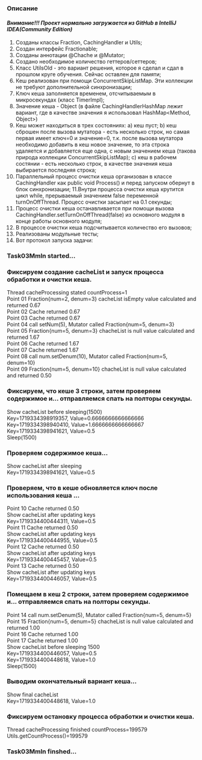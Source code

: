 ### Описание

#### _Внимание!!! Проект нормально загружается из GitHub в IntelliJ IDEA(Community Edition)_

1.  Созданы классы Fraction, CachingHandler и Utils;
2.  Создан интерфейс Fractionable;
3.  Созданы аннотации @Chache и @Mutator;
4.  Создано необходимое количество геттеров/сеттеров;
5.  Класс UtilsOld - это вариант решения, которое я сделал и сдал в прошлом круге обучения. Сейчас оставлен для памяти;
6.  Кеш реализован при помощи ConcurrentSkipListMap. Эти коллекции не требуют дополнительной синхронизации;
7.  Ключ кеша заполняется временем, отсчитываемым в микросекундах (класс TimerImpl);
8.  Значение кеша - Object (в файле CachingHandlerHashMap лежит вариант, где в качестве значения я использовал
    HashMap<Method, Object>)
9.  Кеш может находиться в трех состояниях:
    a) кеш пуст;
    b) кеш сброшен после вызова мутатора - есть несколько строк, но самая первая имеет ключ=0 и значение=0,
    т.к. после вызова мутатора необходимо добавить в кеш новое значение, то эта строка удаляется и добавляется
    еще одна, с новым значением кеша (такова природа коллекции ConcurrentSkipListMap);
    c) кеш в рабочем состянии - есть несколько строк, в качестве значения кеша выбирается последняя строка;
10. Параллельный процесс очистки кеша организован в классе CachingHandler как public void Process() и перед
    запуском обернут в блок синхронизации;
    11.Внутри процесса очистки кеша крутится цикл while, прерываемый значением false переменной turnOnOffThread.
    Процесс очистки засыпает на 0.1 секунды;
12. Процесс очистки кеша останавливается при помощи вызова CachingHandler.setTurnOnOffThread(false) из основного модуля
    в конце работы основного модуля;
13. В процессе очистки кеша подсчитывается количество его вызовов;
14. Реализованы модульные тесты;
15. Вот протокол запуска задачи:

### Task03Mmln started...

### Фиксируем создание cacheList и запуск процесса обработки и очистки кеша.
Thread cacheProcessing stated countProcess=1  
Point 01  Fraction{num=2, denum=3}  cacheList isEmpty value calculated and returned 0.67  
Point 02  Cache returned 0.67  
Point 03  Cache returned 0.67  
Point 04  call setNum(5), Mutator called  Fraction{num=5, denum=3}  
Point 05  Fraction{num=5, denum=3}  chacheList is null value calculated and returned 1.67  
Point 06  Cache returned 1.67  
Point 07  Cache returned 1.67  
Point 08  call num.setDenum(10), Mutator called  Fraction{num=5, denum=10}  
Point 09 Fraction{num=5, denum=10}  chacheList is null value calculated and returned 0.50  

### Фиксируем, что кеше 3 строки, затем проверяем содержимое и... отправляемся спать на полторы секунды.
Show cacheList before sleeping(1500)  
Key=1719334398919357, Value=0.6666666666666666  
Key=1719334398940410, Value=1.6666666666666667  
Key=1719334398941621, Value=0.5  
Sleep(1500)  

### Проверяем содержимое кеша...
Show cacheList after sleeping  
Key=1719334398941621, Value=0.5  

### Проверяем, что в кеше обновляется ключ после использования кеша ...
Point 10  Cache returned 0.50  
Show cacheList after updating keys  
Key=1719334400444311, Value=0.5  
Point 11  Cache returned 0.50  
Show cacheList after updating keys  
Key=1719334400444955, Value=0.5  
Point 12  Cache returned 0.50  
Show cacheList after updating keys  
Key=1719334400445457, Value=0.5  
Point 13  Cache returned 0.50  
Show cacheList after updating keys  
Key=1719334400446057, Value=0.5  

### Помещаем в кеш 2 строки, затем проверяем содержимое и... отправляемся спать на полторы секунды.
Point 14  call num.setDenum(5), Mutator called  Fraction{num=5, denum=5}  
Point 15  Fraction{num=5, denum=5}  chacheList is null value calculated and returned 1.00  
Point 16  Cache returned 1.00  
Point 17  Cache returned 1.00  
Show cacheList before sleeping 1500  
Key=1719334400446057, Value=0.5  
Key=1719334400448618, Value=1.0  
Sleep(1500)  

### Выводим окончательный вариант кеша...
Show final cacheList  
Key=1719334400448618, Value=1.0  

### Фиксируем остановку процесса обработки и очистки кеша.
Thread cacheProcessing finished countProcess=199579  
Utils.getCountProcess()=199579  

### Task03Mmln finshed...


